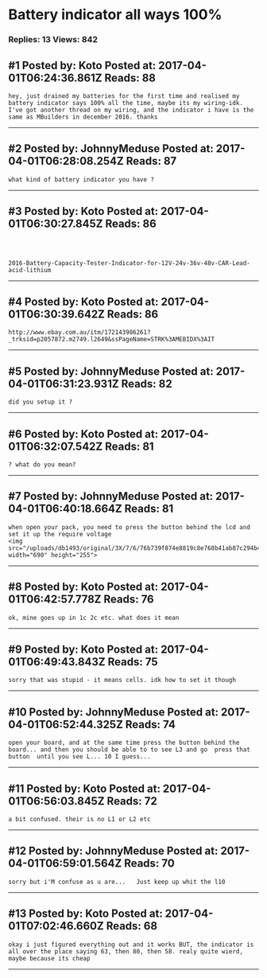 # Battery indicator all ways 100%

### Replies: 13 Views: 842

## \#1 Posted by: Koto Posted at: 2017-04-01T06:24:36.861Z Reads: 88

```
hey, just drained my batteries for the first time and realised my battery indicator says 100% all the time, maybe its my wiring-idk. I've got another thread on my wiring, and the indicator i have is the same as MBuilders in december 2016. thanks
```

---
## \#2 Posted by: JohnnyMeduse Posted at: 2017-04-01T06:28:08.254Z Reads: 87

```
what kind of battery indicator you have ?
```

---
## \#3 Posted by: Koto Posted at: 2017-04-01T06:30:27.845Z Reads: 86

```



2016-Battery-Capacity-Tester-Indicator-for-12V-24v-36v-48v-CAR-Lead-acid-lithium
```

---
## \#4 Posted by: Koto Posted at: 2017-04-01T06:30:39.642Z Reads: 86

```
http://www.ebay.com.au/itm/172143986261?_trksid=p2057872.m2749.l2649&ssPageName=STRK%3AMEBIDX%3AIT
```

---
## \#5 Posted by: JohnnyMeduse Posted at: 2017-04-01T06:31:23.931Z Reads: 82

```
did you setup it ?
```

---
## \#6 Posted by: Koto Posted at: 2017-04-01T06:32:07.542Z Reads: 81

```
? what do you mean?
```

---
## \#7 Posted by: JohnnyMeduse Posted at: 2017-04-01T06:40:18.664Z Reads: 81

```
when open your pack, you need to press the button behind the lcd and set it up the require voltage
<img src="/uploads/db1493/original/3X/7/6/76b739f874e8819c8e768b41ab87c294b4e3fbc4.jpg" width="690" height="255">
```

---
## \#8 Posted by: Koto Posted at: 2017-04-01T06:42:57.778Z Reads: 76

```
ok, mine goes up in 1c 2c etc. what does it mean
```

---
## \#9 Posted by: Koto Posted at: 2017-04-01T06:49:43.843Z Reads: 75

```
sorry that was stupid - it means cells. idk how to set it though
```

---
## \#10 Posted by: JohnnyMeduse Posted at: 2017-04-01T06:52:44.325Z Reads: 74

```
open your board, and at the same time press the button behind the board... and then you should be able to to see L3 and go  press that button  until you see L... 10 I guess...
```

---
## \#11 Posted by: Koto Posted at: 2017-04-01T06:56:03.845Z Reads: 72

```
a bit confused. their is no L1 or L2 etc
```

---
## \#12 Posted by: JohnnyMeduse Posted at: 2017-04-01T06:59:01.564Z Reads: 70

```
sorry but i'M confuse as u are...   Just keep up whit the l10
```

---
## \#13 Posted by: Koto Posted at: 2017-04-01T07:02:46.660Z Reads: 68

```
okay i just figured everything out and it works BUT, the indicator is all over the place saying 63, then 80, then 58. realy quite wierd, maybe because its cheap
```

---

